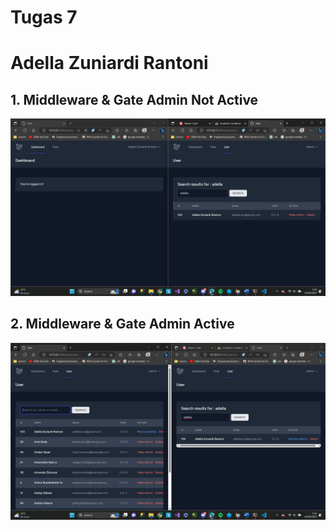 # Tugas 7
# Adella Zuniardi Rantoni

## 1. Middleware & Gate Admin Not Active
![Alt text](Screenshots/Tugas7/ss1.png)

## 2. Middleware & Gate Admin Active
![Alt text](Screenshots/Tugas7/ss2.png)
